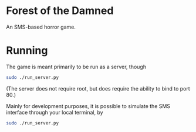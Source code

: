 # Forest of the Damned

An SMS-based horror game.

# Running

The game is meant primarily to be run as a server, though

```sh
sudo ./run_server.py
```

(The server does not require root, but does require the ability to bind to port 80.)

Mainly for development purposes, it is possible to simulate the SMS interface through your local terminal, by

```sh
sudo ./run_server.py
```
